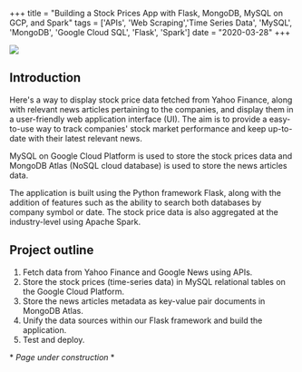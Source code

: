 +++
title = "Building a Stock Prices App with Flask, MongoDB, MySQL on GCP, and Spark"
tags = ['APIs', 'Web Scraping','Time Series Data', 'MySQL', 'MongoDB', 'Google Cloud SQL', 'Flask', 'Spark']
date = "2020-03-28"
+++

<!-- TODO: Update image by re-running the app with latest news!! -->
![](/images/app_homepage_final.png#center)


## Introduction

Here's a way to display stock price data fetched from Yahoo Finance, along with relevant news articles pertaining to the companies, and display them in a user-friendly web application interface (UI). The aim is to provide a easy-to-use way to track companies' stock market performance and keep up-to-date with their latest relevant news. 

MySQL on Google Cloud Platform is used to store the stock prices data and MongoDB Atlas (NoSQL cloud database) is used to store the news articles data. 

The application is built using the Python framework Flask, along with the addition of features such as the ability to search both databases by company symbol or date. The stock price data is also aggregated at the industry-level using Apache Spark.



## Project outline
1. Fetch data from Yahoo Finance and Google News using APIs.
2. Store the stock prices (time-series data) in MySQL relational tables on the Google Cloud Platform. 
3. Store the news articles metadata as key-value pair documents in MongoDB Atlas.
4. Unify the data sources within our Flask framework and build the application.
5. Test and deploy.


<!-- TODO: -->
\* *Page under construction* *


<!-- ### 1. Using APIs to Fetch Data

First, the Yahoo Finance data is fetched using the Yahoo Finance API.
Next, the Google News data is fetched using the Google News API.

### 2. Data Storage on GCP 


### 3. Data Storage on MongoDB Atlas.

 Check out my blog post on MongoDB NoSQL databases here.  


### 4. Building the Flask Application



### 5. Testing and Deployment

-->